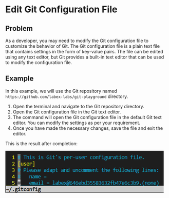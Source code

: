 # Edit Git Configuration File

## Problem

As a developer, you may need to modify the Git configuration file to customize the behavior of Git. The Git configuration file is a plain text file that contains settings in the form of key-value pairs. The file can be edited using any text editor, but Git provides a built-in text editor that can be used to modify the configuration file.

## Example

In this example, we will use the Git repository named `https://github.com/labex-labs/git-playground` directory.

1. Open the terminal and navigate to the Git repository directory.
2. Open the Git configuration file in the Git text editor.
3. The command will open the Git configuration file in the default Git text editor. You can modify the settings as per your requirement.
4. Once you have made the necessary changes, save the file and exit the editor.

This is the result after completion:

![<result>](assets/challenge-edit-config-step1-1.png)
